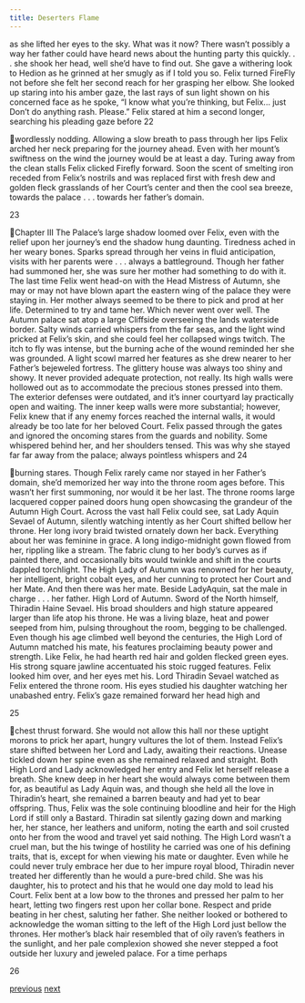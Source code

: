 ```yaml
---
title: Deserters Flame
---
```

as she lifted her eyes to the sky. What was it now? There wasn’t possibly a way
her father could have heard news about the hunting party this quickly. . . she
shook her head, well she’d have to find out. She gave a withering look to Hedion
as he grinned at her smugly as if I told you so. Felix turned FireFly not before
she felt her second reach for her grasping her elbow. She looked up staring into
his amber gaze, the last rays of sun light shown on his concerned face as he
spoke, “I know what you’re thinking, but Felix... just Don’t do anything rash.
Please.” Felix stared at him a second longer, searching his pleading gaze before
22

wordlessly nodding. Allowing a slow breath to pass through her lips Felix arched
her neck preparing for the journey ahead. Even with her mount’s swiftness on the
wind the journey would be at least a day. Turing away from the clean stalls Felix
clicked Firefly forward. Soon the scent of smelting iron receded from Felix’s
nostrils and was replaced first with fresh dew and golden fleck grasslands of her
Court’s center and then the cool sea breeze, towards the palace . . . towards her
father’s domain.

23

Chapter III
The Palace’s large shadow loomed over Felix, even with the relief upon
her journey’s end the shadow hung daunting. Tiredness ached in her weary
bones. Sparks spread through her veins in fluid anticipation, visits with her
parents were . . . always a battleground. Though her father had summoned her,
she was sure her mother had something to do with it. The last time Felix went
head-on with the Head Mistress of Autumn, she may or may not have blown
apart the eastern wing of the palace they were staying in. Her mother always
seemed to be there to pick and prod at her life. Determined to try and tame her.
Which never went over well.
The Autumn palace sat atop a large Cliffside overseeing the lands
waterside border. Salty winds carried whispers from the far seas, and the light
wind pricked at Felix’s skin, and she could feel her collapsed wings twitch. The
itch to fly was intense, but the burning ache of the wound reminded her she was
grounded. A light scowl marred her features as she drew nearer to her Father’s
bejeweled fortress. The glittery house was always too shiny and showy. It never
provided adequate protection, not really. Its high walls were hollowed out as to
accommodate the precious stones pressed into them. The exterior defenses were
outdated, and it’s inner courtyard lay practically open and waiting. The inner
keep walls were more substantial; however, Felix knew that if any enemy forces
reached the internal walls, it would already be too late for her beloved Court.
Felix passed through the gates and ignored the oncoming stares from the guards
and nobility. Some whispered behind her, and her shoulders tensed. This was
why she stayed far far away from the palace; always pointless whispers and
24

burning stares.
Though Felix rarely came nor stayed in her Father’s domain, she’d
memorized her way into the throne room ages before. This wasn’t her first
summoning, nor would it be her last. The throne rooms large lacquered copper
pained doors hung open showcasing the grandeur of the Autumn High Court.
Across the vast hall Felix could see, sat Lady Aquin Sevael of Autumn, silently
watching intently as her Court shifted bellow her throne. Her long ivory braid
twisted ornately down her back. Everything about her was feminine in grace. A
long indigo-midnight gown flowed from her, rippling like a stream. The fabric
clung to her body’s curves as if painted there, and occasionally bits would
twinkle and shift in the courts dappled torchlight.
The High Lady of Autumn was renowned for her beauty, her intelligent,
bright cobalt eyes, and her cunning to protect her Court and her Mate.
And then there was her mate. Beside LadyAquin, sat the male in charge
. . . her father. High Lord of Autumn. Sword of the North himself, Thiradin
Haine Sevael. His broad shoulders and high stature appeared larger than life atop
his throne. He was a living blaze, heat and power seeped from him, pulsing
throughout the room, begging to be challenged. Even though his age climbed
well beyond the centuries, the High Lord of Autumn matched his mate, his
features proclaiming beauty power and strength. Like Felix, he had hearth red
hair and golden flecked green eyes. His strong square jawline accentuated his
stoic rugged features. Felix looked him over, and her eyes met his. Lord Thiradin
Sevael watched as Felix entered the throne room. His eyes studied his daughter
watching her unabashed entry. Felix’s gaze remained forward her head high and

25

chest thrust forward. She would not allow this hall nor these uptight morons to
prick her apart, hungry vultures the lot of them. Instead Felix’s stare shifted
between her Lord and Lady, awaiting their reactions. Unease tickled down her
spine even as she remained relaxed and straight.
Both High Lord and Lady acknowledged her entry and Felix let herself
release a breath. She knew deep in her heart she would always come between
them for, as beautiful as Lady Aquin was, and though she held all the love in
Thiradin’s heart, she remained a barren beauty and had yet to bear offspring.
Thus, Felix was the sole continuing bloodline and heir for the High Lord if still
only a Bastard. Thiradin sat silently gazing down and marking her, her stance,
her leathers and uniform, noting the earth and soil crusted onto her from the
wood and travel yet said nothing.
The High Lord wasn’t a cruel man, but the his twinge of hostility he
carried was one of his defining traits, that is, except for when viewing his mate or
daughter. Even while he could never truly embrace her due to her impure royal
blood, Thiradin never treated her differently than he would a pure-bred child.
She was his daughter, his to protect and his that he would one day mold to lead
his Court. Felix bent at a low bow to the thrones and pressed her palm to her
heart, letting two fingers rest upon her collar bone. Respect and pride beating in
her chest, saluting her father.
She neither looked or bothered to acknowledge the woman sitting to the
left of the High Lord just bellow the thrones. Her mother’s black hair resembled
that of oily raven’s feathers in the sunlight, and her pale complexion showed she
never stepped a foot outside her luxury and jeweled palace. For a time perhaps

26


[previous](desertflame-04.html)
[next](desertflame-06.html)
